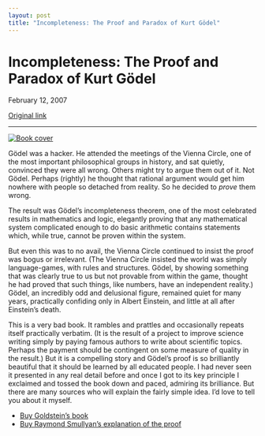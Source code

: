 ```yaml
---
layout: post
title: "Incompleteness: The Proof and Paradox of Kurt Gödel"
---
```

Incompleteness: The Proof and Paradox of Kurt Gödel
===================================================

February 12, 2007

[Original link](http://www.aaronsw.com/weblog/godel)

* * * * *

[![Book cover](image1_godel)](http://books.theinfo.org/go/0393327604)

Gödel was a hacker. He attended the meetings of the Vienna Circle, one
of the most important philosophical groups in history, and sat quietly,
convinced they were all wrong. Others might try to argue them out of it.
Not Gödel. Perhaps (rightly) he thought that rational argument would get
him nowhere with people so detached from reality. So he decided to
*prove* them wrong.

The result was Gödel’s incompleteness theorem, one of the most
celebrated results in mathematics and logic, elegantly proving that any
mathematical system complicated enough to do basic arithmetic contains
statements which, while true, cannot be proven within the system.

But even this was to no avail, the Vienna Circle continued to insist the
proof was bogus or irrelevant. (The Vienna Circle insisted the world was
simply language-games, with rules and structures. Gödel, by showing
something that was clearly true to us but not provable from within the
game, thought he had proved that such things, like numbers, have an
independent reality.) Gödel, an incredibly odd and delusional figure,
remained quiet for many years, practically confiding only in Albert
Einstein, and little at all after Einstein’s death.

This is a very bad book. It rambles and prattles and occasionally
repeats itself practically verbatim. (It is the result of a project to
improve science writing simply by paying famous authors to write about
scientific topics. Perhaps the payment should be contingent on some
measure of quality in the result.) But it is a compelling story and
Gödel’s proof is so brilliantly beautiful that it should be learned by
all educated people. I had never seen it presented in any real detail
before and once I got to its key principle I exclaimed and tossed the
book down and paced, admiring its brilliance. But there are many sources
who will explain the fairly simple idea. I’d love to tell you about it
myself.

-   [Buy Goldstein’s book](http://books.theinfo.org/go/0393327604)
-   [Buy Raymond Smullyan’s explanation of the
    proof](http://books.theinfo.org/go/0195046722)


[image1_godel]: image1_godel.jpg